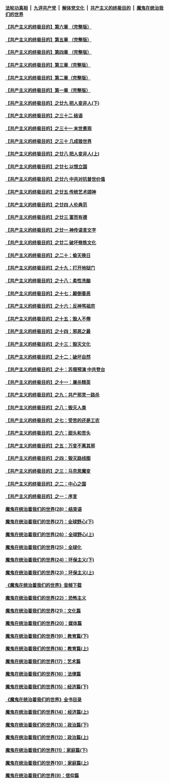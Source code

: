 

####  [法轮功真相](../../../../basic/blob/master/README.md?t=06282302) &nbsp;|&nbsp; [九评共产党](../../../../9ping.md/blob/master/README.md?t=06282302) &nbsp;|&nbsp; [解体党文化](../../../../jtdwh.md/blob/master/README.md?t=06282302)  &nbsp;|&nbsp; [共产主义的终极目的](../../../../gczydzjmd.md/blob/master/README.md?t=06282302) &nbsp;|&nbsp; [魔鬼在统治我们的世界](../../../../mgztzwmdsj.md/blob/master/README.md?t=06282302) 

#### [【共产主义的终极目的】第六章 （完整版）](../pages/nsc422/n11428913.md?t=06282302) 

#### [【共产主义的终极目的】第五章 （完整版）](../pages/nsc422/n11428912.md?t=06282302) 

#### [【共产主义的终极目的】第四章 （完整版）](../pages/nsc422/n11428907.md?t=06282302) 

#### [【共产主义的终极目的】第三章（完整版）](../pages/nsc422/n11428848.md?t=06282302) 

#### [【共产主义的终极目的】第二章（完整版）](../pages/nsc422/n11428831.md?t=06282302) 

#### [【共产主义的终极目的】第一章（完整版）](../pages/nsc422/n11417651.md?t=06282302) 

#### [【共产主义的终极目的】之廿九 把人变非人(下)](../pages/nsc422/n11344140.md?t=06282302) 

#### [【共产主义的终极目的】之三十二 结语](../pages/nsc422/n11360535.md?t=06282302) 

#### [【共产主义的终极目的】之三十一 末世景观](../pages/nsc422/n11351129.md?t=06282302) 

#### [【共产主义的终极目的】之三十 几成狼世界](../pages/nsc422/n11348280.md?t=06282302) 

#### [【共产主义的终极目的】之廿八 把人变非人(上)](../pages/nsc422/n11340492.md?t=06282302) 

#### [【共产主义的终极目的】之廿七 以恨立国](../pages/nsc422/n11336944.md?t=06282302) 

#### [【共产主义的终极目的】之廿六 中共对抗普世价值](../pages/nsc422/n11324785.md?t=06282302) 

#### [【共产主义的终极目的】之廿五 传统艺术颂神](../pages/nsc422/n11296396.md?t=06282302) 

#### [【共产主义的终极目的】之廿四 人伦典范](../pages/nsc422/n11296397.md?t=06282302) 

#### [【共产主义的终极目的】之廿三 富而有德](../pages/nsc422/n11283598.md?t=06282302) 

#### [【共产主义的终极目的】之廿一 神传语言文字](../pages/nsc422/n11263265.md?t=06282302) 

#### [【共产主义的终极目的】之廿二 破坏修炼文化](../pages/nsc422/n11245728.md?t=06282302) 

#### [【共产主义的终极目的】之二十：偷天换日](../pages/nsc422/n11238846.md?t=06282302) 

#### [【共产主义的终极目的】之十九：打开地狱门](../pages/nsc422/n11206376.md?t=06282302) 

#### [【共产主义的终极目的】之十八：柔性洗脑](../pages/nsc422/n11199994.md?t=06282302) 

#### [【共产主义的终极目的】之十七：颠倒善恶](../pages/nsc422/n11179782.md?t=06282302) 

#### [【共产主义的终极目的】之十六：反神骂祖宗](../pages/nsc422/n11166798.md?t=06282302) 

#### [【共产主义的终极目的】之十五：毁人不倦](../pages/nsc422/n11166792.md?t=06282302) 

#### [【共产主义的终极目的】之十四：邪恶之最](../pages/nsc422/n11150249.md?t=06282302) 

#### [【共产主义的终极目的】之十三：毁灭文化](../pages/nsc422/n11135227.md?t=06282302) 

#### [【共产主义的终极目的】之十二：破坏自然](../pages/nsc422/n11135214.md?t=06282302) 

#### [【共产主义的终极目的】之十：苏俄预演 中共登台](../pages/nsc422/n11118424.md?t=06282302) 

#### [【共产主义的终极目的】之十一：屠杀精英](../pages/nsc422/n11118442.md?t=06282302) 

#### [【共产主义的终极目的】之九：共产邪灵一路杀](../pages/nsc422/n11114139.md?t=06282302) 

#### [【共产主义的终极目的】之八：毁灭人类](../pages/nsc422/n11108503.md?t=06282302) 

#### [【共产主义的终极目的】之七：受苦的还是工农](../pages/nsc422/n11101809.md?t=06282302) 

#### [【共产主义的终极目的】之六：甜头和苦头](../pages/nsc422/n11096971.md?t=06282302) 

#### [【共产主义的终极目的】之五：万变不离其邪](../pages/nsc422/n11091285.md?t=06282302) 

#### [【共产主义的终极目的】之四：毁灭路线图](../pages/nsc422/n11086284.md?t=06282302) 

#### [【共产主义的终极目的】之三：马克思魔变](../pages/nsc422/n11061941.md?t=06282302) 

#### [【共产主义的终极目的】之二：中心之国](../pages/nsc422/n11047728.md?t=06282302) 

#### [【共产主义的终极目的】之一：序言](../pages/nsc422/n11086077.md?t=06282302) 

#### [魔鬼在统治着我们的世界(28)：结束语](../pages/nsc422/n10936246.md?t=06282302) 

#### [魔鬼在统治着我们的世界(27)：全球野心(下)](../pages/nsc422/n10928319.md?t=06282302) 

#### [魔鬼在统治着我们的世界(26)：全球野心(上)](../pages/nsc422/n10900318.md?t=06282302) 

#### [魔鬼在统治着我们的世界(25)：全球化](../pages/nsc422/n10788205.md?t=06282302) 

#### [魔鬼在统治着我们的世界(24)：环保主义(下)](../pages/nsc422/n10695307.md?t=06282302) 

#### [魔鬼在统治着我们的世界(23)：环保主义(上)](../pages/nsc422/n10688613.md?t=06282302) 

#### [《魔鬼在统治着我们的世界》音频下载](../pages/nsc422/n10635553.md?t=06282302) 

#### [魔鬼在统治着我们的世界(22)：恐怖主义](../pages/nsc422/n10614727.md?t=06282302) 

#### [魔鬼在统治着我们的世界(21)：文化篇](../pages/nsc422/n10597706.md?t=06282302) 

#### [魔鬼在统治着我们的世界(20)：媒体篇](../pages/nsc422/n10586579.md?t=06282302) 

#### [魔鬼在统治着我们的世界(19)：教育篇(下)](../pages/nsc422/n10564808.md?t=06282302) 

#### [魔鬼在统治着我们的世界(18)：教育篇(上)](../pages/nsc422/n10526970.md?t=06282302) 

#### [魔鬼在统治着我们的世界(17)：艺术篇](../pages/nsc422/n10499093.md?t=06282302) 

#### [魔鬼在统治着我们的世界(16)：法律篇](../pages/nsc422/n10485969.md?t=06282302) 

#### [魔鬼在统治着我们的世界(15)：经济篇(下)](../pages/nsc422/n10469975.md?t=06282302) 

#### [《魔鬼在统治着我们的世界》全书目录](../pages/nsc422/n10464261.md?t=06282302) 

#### [魔鬼在统治着我们的世界(14)：经济篇(上)](../pages/nsc422/n10457370.md?t=06282302) 

#### [魔鬼在统治着我们的世界(13)：政治篇(下)](../pages/nsc422/n10448270.md?t=06282302) 

#### [魔鬼在统治着我们的世界(12)：政治篇(上)](../pages/nsc422/n10444576.md?t=06282302) 

#### [魔鬼在统治着我们的世界(11)：家庭篇(下)](../pages/nsc422/n10440961.md?t=06282302) 

#### [魔鬼在统治着我们的世界(10)：家庭篇(上)](../pages/nsc422/n10435448.md?t=06282302) 

#### [魔鬼在统治着我们的世界(9)：信仰篇](../pages/nsc422/n10432159.md?t=06282302) 

